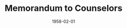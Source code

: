 --- 
title: Memorandum to Counselors
featured: memorandum-to-counselors.jpg
featuredAlt: Typed handout for camp counselors
layout: "tc-single"
hasContentInGallery: true
date: 1958-02-01
--- 